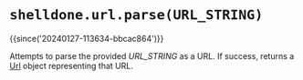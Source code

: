 # `shelldone.url.parse(URL_STRING)`

{{since('20240127-113634-bbcac864')}}

Attempts to parse the provided *URL_STRING* as a URL.
If success, returns a [Url](Url.md) object representing that URL.

